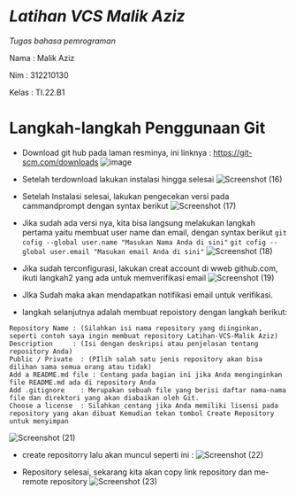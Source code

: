 # ***Latihan VCS Malik Aziz***
*Tugas bahasa pemrograman*


Nama  : Malik Aziz

Nim    : 312210130

Kelas : TI.22.B1

# Langkah-langkah Penggunaan Git

* Download git hub pada laman resminya, ini linknya : https://git-scm.com/downloads
![image](https://user-images.githubusercontent.com/115474879/196041408-a5385ba6-31db-4042-9638-77a9a0bd8ab4.png)

* Setelah terdownload lakukan instalasi hingga selesai
![Screenshot (16)](https://user-images.githubusercontent.com/115474879/196102730-4fa4f228-9ca1-43b9-a658-60ec13713e12.png)

* Setelah Instalasi selesai, lakukan pengecekan versi pada cammandprompt dengan syntax berikut
![Screenshot (17)](https://user-images.githubusercontent.com/115474879/196104608-fb54c29d-9650-41f7-953d-4d17248f6891.png)

* Jika sudah ada versi nya, kita bisa langsung melakukan langkah pertama yaitu membuat user name dan email, dengan syntax berikut
``` git cofig --global user.name "Masukan Nama Anda di sini" ```
``` git cofig --global user.email "Masukan email Anda di sini" ```
![Screenshot (18)](https://user-images.githubusercontent.com/115474879/196109595-c7785f62-3084-4454-ab68-233064b8b936.png)

* Jika sudah terconfigurasi, lakukan creat account di wweb github.com, ikuti langkah2 yang ada untuk memverifikasi email
![Screenshot (19)](https://user-images.githubusercontent.com/115474879/196109937-b94af6ec-6fa8-424c-924f-c7b4da6f372c.png)
* JIka Sudah maka akan mendapatkan notifikasi email untuk verifikasi.
* langkah selanjutnya adalah membuat repoistory dengan langkah berikut:

```
Repository Name : (Silahkan isi nama repository yang diinginkan, seperti contoh saya ingin membuat repository Latihan-VCS-Malik Aziz)
Description     : (Isi dengan deskripsi atau penjelasan tentang repository Anda)
Public / Private  : (PIlih salah satu jenis repository akan bisa dilihan sama semua orang atau tidak)
Add a README.md file : Centang pada bagian ini jika Anda menginginkan file README.md ada di repository Anda
Add .gitignore    : Merupakan sebuah file yang berisi daftar nama-nama file dan direktori yang akan diabaikan oleh Git.
Choose a license  : Silahkan centang jika Anda memiliki lisensi pada repository yang akan dibuat Kemudian tekan tombol Create Repository untuk menyimpan
```

![Screenshot (21)](https://user-images.githubusercontent.com/115474879/196150139-2f274bae-84ea-4929-b6f4-575a2176b547.png)
* create repositorry lalu akan muncul seperti ini :
![Screenshot (22)](https://user-images.githubusercontent.com/115474879/196150323-d81a5c27-6885-415f-8de6-80b31c1cea76.png)

* Repository selesai, sekarang kita akan copy link repository dan me-remote repository
![Screenshot (23)](https://user-images.githubusercontent.com/115474879/196150852-ac62adf4-1cb4-427e-b486-d0303a745b35.png)




